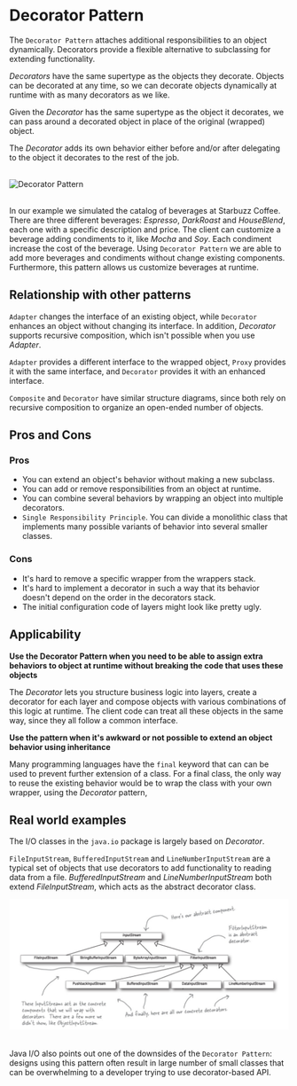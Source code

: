 Decorator Pattern
======================

The `Decorator Pattern` attaches additional responsibilities to an object dynamically. Decorators provide a flexible
alternative to subclassing for extending functionality. 

*Decorators* have the same supertype as the objects they decorate. Objects can be decorated at any time, so we can decorate
objects dynamically at runtime with as many decorators as we like.

Given the *Decorator* has the same supertype as the object it decorates, we can pass around a decorated object in place
of the original (wrapped) object.

The *Decorator* adds its own behavior either before and/or after delegating to the object it decorates to the rest of the job.


<br />![Decorator Pattern](https://www.oreilly.com/library/view/learning-javascript-design/9781449334840/httpatomoreillycomsourceoreillyimages1547817.png)<br /><br />

In our example we simulated the catalog of beverages at Starbuzz Coffee. There are three different beverages: *Espresso*,
*DarkRoast* and *HouseBlend*, each one with a specific description and price. The client can customize a beverage adding 
condiments to it, like *Mocha* and *Soy*. Each condiment increase the cost of the beverage. Using `Decorator Pattern` we
are able to add more beverages and condiments without change existing components. Furthermore, this pattern allows us
customize beverages at runtime.

## Relationship with other patterns

`Adapter` changes the interface of an existing object, while `Decorator` enhances an object without changing its interface.
In addition, *Decorator* supports recursive composition, which isn't possible when you use *Adapter*.

`Adapter` provides a different interface to the wrapped object, `Proxy` provides it with the same interface, and `Decorator`
provides it with an enhanced interface.

`Composite` and `Decorator` have similar structure diagrams, since both rely on recursive composition to organize an 
open-ended number of objects.

## Pros and Cons

### Pros

+ You can extend an object's behavior without making a new subclass.
+ You can add or remove responsibilities from an object at runtime.
+ You can combine several behaviors by wrapping an object into multiple decorators.
+ `Single Responsibility Principle`. You can divide a monolithic class that implements many possible variants of behavior
into several smaller classes.

### Cons

+ It's hard to remove a specific wrapper from the wrappers stack.
+ It's hard to implement a decorator in such a way that its behavior doesn't depend on the order in the decorators stack.
+ The initial configuration code of layers might look like pretty ugly.

## Applicability

**Use the Decorator Pattern when you need to be able to assign extra behaviors to object at runtime without breaking the
code that uses these objects**

The *Decorator* lets you structure business logic into layers, create a decorator for each layer and compose objects with
various combinations of this logic at runtime. The client code can treat all these objects in the same way, since they all
follow a common interface.

**Use the pattern when it's awkward or not possible to extend an object behavior using inheritance**

Many programming languages have the `final` keyword that can can be used to prevent further extension of a class.
For a final class, the only way to reuse the existing behavior would be to wrap the class with your own wrapper, using the
*Decorator* pattern,

## Real world examples

The I/O classes in the `java.io` package is largely based on *Decorator*.

`FileInputStream`, `BufferedInputStream` and `LineNumberInputStream` are a typical set of objects that use decorators 
to add functionality to reading data from a file. *BufferedInputStream* and *LineNumberInputStream* both extend *FileInputStream*,
which acts as the abstract decorator class.

![Dynamic Proxy](../../../screenshots/java-io.png)<br /><br />

Java I/O also points out one of the downsides of the `Decorator Pattern`: designs using this pattern often result in large
number of small classes that can be overwhelming to a developer trying to use decorator-based API.




